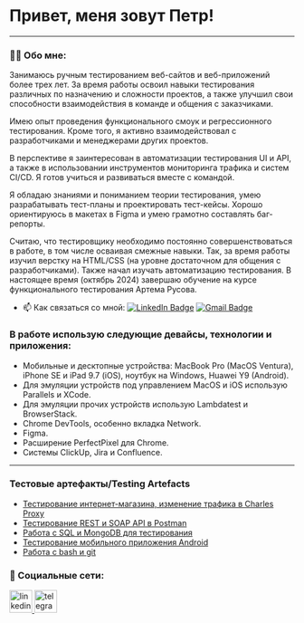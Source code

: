 # Привет, меня зовут Петр!

---

### 👨‍💻 Обо мне:

Занимаюсь ручным тестированием веб-сайтов и веб-приложений более трех лет. За время работы освоил навыки тестирования различных по назначению и сложности проектов, а также улучшил свои способности взаимодействия в команде и общения с заказчиками.

Имею опыт проведения функционального смоук и регрессионного тестирования. Кроме того, я активно взаимодействовал с разработчиками и менеджерами других проектов.

В перспективе я заинтересован в автоматизации тестирования UI и API, а также в использовании инструментов мониторинга трафика и систем CI/CD. Я готов учиться и развиваться вместе с командой.

Я обладаю знаниями и пониманием теории тестирования, умею разрабатывать тест-планы и проектировать тест-кейсы. Хорошо ориентируюсь в макетах в Figma и умею грамотно составлять баг-репорты.

Считаю, что тестировщику необходимо постоянно совершенствоваться в работе, в том числе осваивая смежные навыки. Так, за время работы изучил верстку на HTML/CSS (на уровне достаточном для общения с разработчиками). Также начал изучать автоматизацию тестирования.
В настоящее время (октябрь 2024) завершаю обучение на курсе функционального тестирования Артема Русова.

- 📫 Как связаться со мной: [![LinkedIn Badge](https://img.shields.io/badge/-@peter-blue?style=flat&logo=LinkedIn&logoColor=white)](https://www.linkedin.com/in/peter-gladkikh-55662a202/) [![Gmail Badge](https://img.shields.io/badge/-Gmail-red?style=flat&logo=Gmail&logoColor=white)](mailto:muzichello@gmail.com)

### В работе использую следующие девайсы, технологии и приложения:

- Мобильные и десктопные устройства: MacBook Pro (MacOS Ventura), iPhone SE и iPad 9.7 (iOS), ноутбук на Windows, Huawei Y9 (Android).
- Для эмуляции устройств под управлением MacOS и iOS использую Parallels и XCode.
- Для эмуляции прочих устройств использую Lambdatest и BrowserStack.
- Chrome DevTools, особенно вкладка Network.
- Figma.
- Расширение PerfectPixel для Chrome.
- Системы ClickUp, Jira и Confluence.

---

### Тестовые артефакты/Testing Artefacts
- [Тестирование интернет-магазина, изменение трафика в Charles Proxy](https://github.com/PetrGladkikh/web)
- [Тестирование REST и SOAP API в Postman](https://github.com/PetrGladkikh/api)
- [Работа с SQL и MongoDB для тестирования](https://github.com/PetrGladkikh/database)
- [Тестирование мобильного приложения Android](https://github.com/PetrGladkikh/mobile)
- [Работа с bash и git](https://github.com/PetrGladkikh/git_bash)


### 🤝 Социальные сети:

  <div id="badges">
    <a href="https://www.linkedin.com/in/peter-gladkikh-55662a202/" target="_blank">
      <img src="https://cdn-icons-png.flaticon.com/512/2504/2504799.png" width="40" height="40" alt="linkedin" />
    </a>
    <a href="https://t.me/UnclePetyan" target="_blank">
      <img src="https://cdn-icons-png.flaticon.com/512/2111/2111646.png" width="40" height="40" alt="telegram" />
    </a>
  </div>

